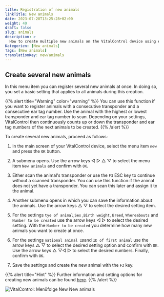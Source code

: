 ```yaml
---
title: Registration of new animals
linkTitle: New animals
date: 2023-07-28T13:25:28+02:00
weight: 40
draft: false
slug: animals
description: >
  How to create multiple new animals on the VitalControl device using one single action.
Kategorien: [New animals]
Tags: [New animals]
translationKey: new/animals
---
```

## Create several new animals

In this menu item you can register several new animals at once. In doing so, you set a basic setting that applies to all animals during this creation.

{{% alert title="Warning" color="warning" %}}
You can use this function if you want to register animals with a consecutive transponder and a consecutive ear tag number. Use the animal with the highest or lowest transponder and ear tag number to scan. Depending on your settings, VitalControl then continuously counts up or down the transponder and ear tag numbers of the next animals to be created.
{{% /alert %}}

To create several new animals, proceed as follows:

1. In the main screen of your VitalControl device, select the menu item `new` and press the `OK` button.

2. A submenu opens. Use the arrow keys ◁ ▷ △ ▽ to select the menu item `New animals` and confirm with `OK`.

3. Either scan the animal's transponder or use the `F3` ESC key to continue without a scanned transponder. You can use this function if the animal does not yet have a transponder. You can scan this later and assign it to the animal.

4. Another submenu opens in which you can save the information about the animals. Use the arrow keys △ ▽ to select the desired setting item.

5. For the settings `tye of animal`,`Sex` ,`Birth weight`, `Breed`, `Whereabouts` and `Number to be created` use the arrow keys ◁ ▷ to select the desired setting. With the `Number to be created` you determine how many new animals you want to create at once.

6. For the settings `national animal ID`and `ID of first animal` use the arrow keys △ ▽ to select the desired setting option and confirm with `OK`. Use the arrow keys △ ▽◁ ▷ to select the desired numbers. Finally, confirm with `OK`.

7. Save the settings and create the new animal with the `F3` key.

{{% alert title="Hint" %}}
Further information and setting options for creating new animals can be found [here](../../settings/animal-registration/).
{{% /alert %}}

   ![VitalControl: Menüfolge New New animals](../images/newanimals.png "Create new animals")
